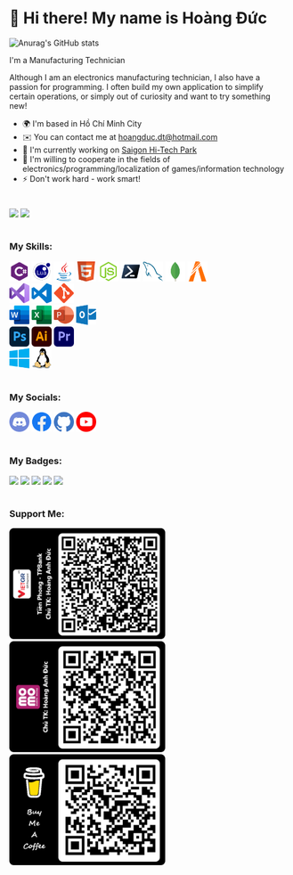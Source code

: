 👋 Hi there! My name is Hoàng Đức
=================================================================================================================================

![Anurag's GitHub stats](https://github-readme-stats.vercel.app/api?username=hoangducdt&show_icons=true&theme=radical)

I'm a Manufacturing Technician

Although I am an electronics manufacturing technician, I also have a passion for programming. I often build my own application to simplify certain operations, or simply out of curiosity and want to try something new!

* 🌍  I'm based in Hồ Chí Minh City
* ✉️  You can contact me at [hoangduc.dt@hotmail.com](mailto:hoangduc.dt@hotmail.com)
* 🚀  I'm currently working on [Saigon Hi-Tech Park](https://en.wikipedia.org/wiki/Saigon_Hi-Tech_Park)
* 🤝  I'm willing to cooperate in the fields of electronics/programming/localization of games/information technology
* ⚡  Don't work hard - work smart!
#

![](https://komarev.com/ghpvc/?username=hoangducdt&color=blueviolet)
<a href="https://www.github.com/hoangducdt" target="_blank" rel="noreferrer"><img src="https://img.shields.io/github/followers/hoangducdt?logo=github&style=for-the-badge&color=0891b2&labelColor=1c1917" height="21"/></a>

#
### My Skills:

<p align="left">
  <a href="https://docs.microsoft.com/en-us/dotnet/csharp/" target="_blank" rel="noreferrer"><img src="https://raw.githubusercontent.com/hoangducdt/hoangducdt/main/Img/sharp-logo.png" width="36" height="36" alt="C#" /></a>
  <a href="https://www.lua.org/docs.html" target="_blank" rel="noreferrer"><img src="https://raw.githubusercontent.com/hoangducdt/hoangducdt/main/Img/lua-logo.png" width="36" height="36" alt="Lua" /></a>
  <a href="https://www.java.com/" target="_blank" rel="noreferrer"><img src="https://raw.githubusercontent.com/hoangducdt/hoangducdt/main/Img/java-logo.png" width="36" height="36" alt="Java" /></a>
  <a href="https://developer.mozilla.org/en-US/docs/Glossary/HTML5" target="_blank" rel="noreferrer"><img src="https://raw.githubusercontent.com/hoangducdt/hoangducdt/main/Img/html-logo.png" width="36" height="36" alt="HTML" /></a>
  <a href="https://nodejs.org/" target="_blank" rel="noreferrer"><img src="https://raw.githubusercontent.com/hoangducdt/hoangducdt/main/Img/nodejs-logo.png" width="36" height="36" alt="nodejs" /></a>
  <a href="https://learn.microsoft.com/en-us/powershell/" target="_blank" rel="noreferrer"><img src="https://raw.githubusercontent.com/hoangducdt/hoangducdt/main/Img/powershell-logo.png" width="36" height="36" alt="Powershell" /></a>
  <a href="https://www.mysql.com/" target="_blank" rel="noreferrer"><img src="https://raw.githubusercontent.com/hoangducdt/hoangducdt/main/Img/mysql-logo.png" width="36" height="36" alt="MySQL" /></a>
  <a href="https://www.mongodb.com/" target="_blank" rel="noreferrer"><img src="https://raw.githubusercontent.com/hoangducdt/hoangducdt/main/Img/mongodb-logo.png" width="36" height="36" alt="MongoDB" /></a>
  <a href="https://fivem.net/" target="_blank" rel="noreferrer"><img src="https://raw.githubusercontent.com/hoangducdt/hoangducdt/main/Img/fivem-logo.png" width="36" height="36" alt="FiveM" /></a>
  <br>
  <a href="https://visualstudio.microsoft.com/" target="_blank" rel="noreferrer"><img src="https://raw.githubusercontent.com/hoangducdt/hoangducdt/main/Img/vs-logo.png" width="36" height="36" alt="Visual Studio" /></a>
  <a href="https://code.visualstudio.com/" target="_blank" rel="noreferrer"><img src="https://raw.githubusercontent.com/hoangducdt/hoangducdt/main/Img/vscode-logo.png" width="36" height="36" alt="Visual Studio Code" /></a>
  <a href="https://git-scm.com/" target="_blank" rel="noreferrer"><img src="https://raw.githubusercontent.com/hoangducdt/hoangducdt/main/Img/git-logo.png" width="36" height="36" alt="Git" /></a>
  <br>
  <a href="https://www.office.com/" target="_blank" rel="noreferrer"><img src="https://raw.githubusercontent.com/hoangducdt/hoangducdt/main/Img/word-logo.png" width="36" height="36" alt="Word" /></a>
  <a href="https://www.office.com/" target="_blank" rel="noreferrer"><img src="https://raw.githubusercontent.com/hoangducdt/hoangducdt/main/Img/exel-logo.png" width="36" height="36" alt="Exel" /></a>
  <a href="https://www.office.com/" target="_blank" rel="noreferrer"><img src="https://raw.githubusercontent.com/hoangducdt/hoangducdt/main/Img/powerpoint-logo.png" width="36" height="36" alt="Power Point" /></a>
  <a href="https://www.office.com/" target="_blank" rel="noreferrer"><img src="https://raw.githubusercontent.com/hoangducdt/hoangducdt/main/Img/outlook-logo.png" width="36" height="36" alt="Outlook" /></a>
  <br>
  <a href="https://www.adobe.com/my_en/products/photoshop" target="_blank" rel="noreferrer"><img src="https://raw.githubusercontent.com/hoangducdt/hoangducdt/main/Img/photoshop-logo.png" width="36" height="36" alt="Photoshop" /></a>
  <a href="https://www.adobe.com/my_en/products/illustrator" target="_blank" rel="noreferrer"><img src="https://raw.githubusercontent.com/hoangducdt/hoangducdt/main/Img/illustrator-logo.png" width="36" height="36" alt="Illustrator" /></a>
  <a href="https://www.adobe.com/my_en/products/premiere" target="_blank" rel="noreferrer"><img src="https://raw.githubusercontent.com/hoangducdt/hoangducdt/main/Img/premiere-logo.png" width="36" height="36" alt="Premiere" /></a>
  <br>
  <a href="https://en.wikipedia.org/wiki/Microsoft_Windows" target="_blank" rel="noreferrer"><img src="https://raw.githubusercontent.com/hoangducdt/hoangducdt/main/Img/windows-logo.png" width="36" height="36" alt="Windows" /></a>
  <a href="https://en.wikipedia.org/wiki/Linux" target="_blank" rel="noreferrer"><img src="https://raw.githubusercontent.com/hoangducdt/hoangducdt/main/Img/linux-logo.png" width="36" height="36" alt="Linux" /></a>
</p>

#
### My Socials:

<p align="left">
  <a href="https://discord.com/users/hoangducdt" target="_blank" rel="noreferrer"><img src="https://raw.githubusercontent.com/hoangducdt/hoangducdt/main/Img/discord-logo.png" width="36" height="36" alt="Discord" /></a>
  <a href="https://www.facebook.com/hoangduc.dtdl" target="_blank" rel="noreferrer"><img src="https://raw.githubusercontent.com/hoangducdt/hoangducdt/main/Img/facebook-logo.png" width="36" height="36" alt="Faceboock" /></a>
  <a href="https://www.github.com/hoangducdt" target="_blank" rel="noreferrer"><img src="https://raw.githubusercontent.com/hoangducdt/hoangducdt/main/Img/github-logo.png" width="36" height="36" alt="Github" /></a>
  <a href="https://www.youtube.com/@hoangduc-dt" target="_blank" rel="noreferrer"><img src="https://raw.githubusercontent.com/hoangducdt/hoangducdt/main/Img/youtube-logo.png" width="36" height="36" alt="Youtube" /></a>
</p>

#
### My Badges:

![](http://github-profile-summary-cards.vercel.app/api/cards/profile-details?username=hoangducdt&theme=radical)
![](http://github-profile-summary-cards.vercel.app/api/cards/repos-per-language?username=hoangducdt&theme=radical&exclude={exclude})
![](http://github-profile-summary-cards.vercel.app/api/cards/most-commit-language?username=hoangducdt&theme=radical&exclude={exclude})
![](http://github-profile-summary-cards.vercel.app/api/cards/stats?username=hoangducdt&theme=radical)
![](http://github-profile-summary-cards.vercel.app/api/cards/productive-time?username=hoangducdt&theme=radical&utcOffset={utcOffset})

#
### Support Me:

<p align="left">
  <img src="https://raw.githubusercontent.com/hoangducdt/hoangducdt/main/Img/viet-qr.png" width="280" alt="Banking"/>
  <img src="https://raw.githubusercontent.com/hoangducdt/hoangducdt/main/Img/momo-qr.png" width="280" alt="Momo"/>
  <a href="https://www.buymeacoffee.com/hoangducdt" target="_blank" rel="noreferrer"><img src="https://raw.githubusercontent.com/hoangducdt/hoangducdt/main/Img/buy-me-a-coffee.png" width="280" alt="Buy Me a Coffee"/></a>
</p>

